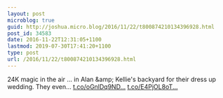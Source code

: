 ```yaml
---
layout: post
microblog: true
guid: http://joshua.micro.blog/2016/11/22/t800874210134396928.html
post_id: 34583
date: 2016-11-22T12:31:05+1100
lastmod: 2019-07-30T17:41:20+1100
type: post
url: /2016/11/22/t800874210134396928.html
---
```

24K magic in the air ... in Alan &amp;amp; Kellie's backyard for their dress up wedding. They even… [t.co/oGnlDq9ND...](https://t.co/oGnlDq9NDF) [t.co/E4PjOL8oT...](https://t.co/E4PjOL8oTo)
